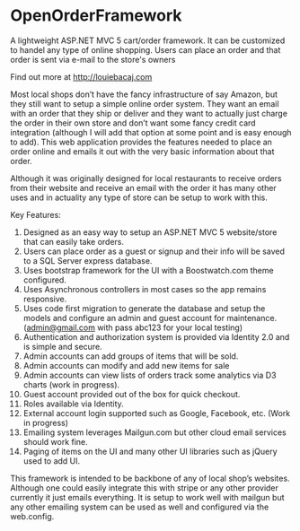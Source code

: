 OpenOrderFramework
==================

A lightweight ASP.NET MVC 5 cart/order framework. It can be customized to handel any type of online shopping. Users can place an order and that order is sent via e-mail to the store's owners

Find out more at http://louiebacaj.com

Most local shops don’t have the fancy infrastructure of say Amazon, but they still want to setup a simple online order system. They want an email with an order that they ship or deliver and they want to actually just charge the order in their own store and don’t want some fancy credit card integration (although I will add that option at some point and is easy enough to add). This web application provides the features needed to place an order online and emails it out with the very basic information about that order. 

Although it was originally designed for local restaurants to receive orders from their website and receive an email with the order it has many other uses and in actuality any type of store can be setup to work with this. 

Key Features:
1)	Designed as an easy way to setup an ASP.NET MVC 5 website/store that can easily take orders. 
2)	Users can place order as a guest or signup and their info will be saved to a SQL Server express database.
3)	Uses bootstrap framework for the UI with a Boostwatch.com theme configured.
4)	Uses Asynchronous controllers in most cases so the app remains responsive.
5)	Uses code first migration to generate the database and setup the models and configure an admin and guest account for maintenance. (admin@gmail.com with pass abc123 for your local testing)
6)	Authentication and authorization system is provided via Identity 2.0 and is simple and secure.
7)	Admin accounts can add groups of items that will be sold.
8)	Admin accounts can modify and add new items for sale 
9)	Admin accounts can view lists of orders track some analytics via D3 charts (work in progress).
10)	Guest account provided out of the box for quick checkout.
11)	Roles available via Identity.
12)	External account login supported such as Google, Facebook, etc. (Work in progress)
13)	Emailing system leverages Mailgun.com but other cloud email services should work fine.
14)	Paging of items on the UI and many other UI libraries such as jQuery used to add UI.

This framework is intended to be backbone of any of local shop’s websites. Although one could easily integrate this with stripe or any other provider currently it just emails everything. It is setup to work well with mailgun but any other emailing system can be used as well and configured via the web.config.
